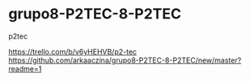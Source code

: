 # grupo8-P2TEC-8-P2TEC
p2tec

https://trello.com/b/v6yHEHVB/p2-tec
https://github.com/arkaaczina/grupo8-P2TEC-8-P2TEC/new/master?readme=1
